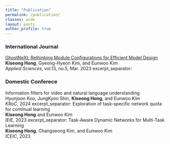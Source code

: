 ```yaml
---
title: "Publication"
permalink: /publication/
classes: wide
layout: posts
author_profile: true
---
```



### International Journal
[GhostNeXt: Rethinking Module Configurations for Efficient Model Design](https://www.mdpi.com/2076-3417/13/5/3301)<br>
**Kiseong Hong**, Gyeong-Hyeon Kim, and Eunwoo Kim<br>
*Applied Sciences*, vol.13, no.5, Mar. 2023
excerpt_separator: <!--more-->

### Domestic Conferece
Information filters for video and natural language understanding<br>
Hyunjoon Koo, JungKyoo Shin, **Kiseong Hong**, and Eunwoo Kim<br>
*KRoC*, 2024
excerpt_separator: <!--more-->
Exploration of task-specific network quota for continual learning<br>
**Kiseong Hong** and Eunwoo Kim<br>
*IEIE*, 2023
excerpt_separator: <!--more-->
Task-Aware Dynamic Networks for Multi-Task Learning<br>
**Kiseong Hong**, Changseong Kim, and Eunwoo Kim<br>
*ICEIC*, 2023

